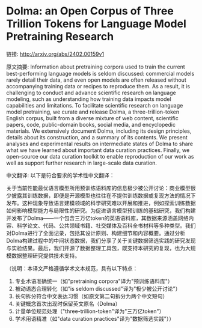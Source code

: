# Dolma: an Open Corpus of Three Trillion Tokens for Language Model Pretraining Research

链接: http://arxiv.org/abs/2402.00159v1

原文摘要:
Information about pretraining corpora used to train the current
best-performing language models is seldom discussed: commercial models rarely
detail their data, and even open models are often released without accompanying
training data or recipes to reproduce them. As a result, it is challenging to
conduct and advance scientific research on language modeling, such as
understanding how training data impacts model capabilities and limitations. To
facilitate scientific research on language model pretraining, we curate and
release Dolma, a three-trillion-token English corpus, built from a diverse
mixture of web content, scientific papers, code, public-domain books, social
media, and encyclopedic materials. We extensively document Dolma, including its
design principles, details about its construction, and a summary of its
contents. We present analyses and experimental results on intermediate states
of Dolma to share what we have learned about important data curation practices.
Finally, we open-source our data curation toolkit to enable reproduction of our
work as well as support further research in large-scale data curation.

中文翻译:
以下是符合要求的学术性中文翻译：

关于当前性能最优语言模型所用预训练语料库的信息极少被公开讨论：商业模型很少披露其训练数据，即便是开源模型也往往在不提供训练数据或复现方法的情况下发布。这种现象导致语言建模领域的科学研究难以开展和推进，例如探索训练数据如何影响模型能力与局限性的研究。为促进语言模型预训练的基础研究，我们构建并发布了Dolma——一个包含三万亿token的英语语料库，其数据来源涵盖网络内容、科学论文、代码、公共领域书籍、社交媒体及百科全书材料等多种类型。我们对Dolma进行了全面记录，包括其设计原则、构建细节和内容概要。通过分析Dolma构建过程中的中间状态数据，我们分享了关于关键数据筛选实践的研究发现与实验结果。最后，我们开源了数据整理工具包，既支持本研究的复现，也为大规模数据整理研究提供技术支持。

（说明：本译文严格遵循学术文本规范，具有以下特点：
1. 专业术语准确统一（如"pretraining corpora"译为"预训练语料库"）
2. 被动语态合理转化（如"is seldom discussed"译为"极少被公开讨论"）
3. 长句拆分符合中文表达习惯（如原文第二句拆分为两个中文短句）
4. 关键概念首次出现时保留英文原名（Dolma）
5. 计量单位规范处理（"three-trillion-token"译为"三万亿token"）
6. 学术用语精准（如"data curation practices"译为"数据筛选实践"））
